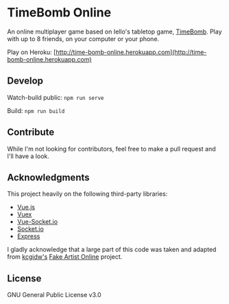 # TimeBomb Online

An online multiplayer game based on Iello's tabletop game, [TimeBomb](https://www.iello.fr/fr/fiche/time-bomb).
Play with up to 8 friends, on your computer or your phone.

Play on Heroku: [http://time-bomb-online.herokuapp.com](http://time-bomb-online.herokuapp.com)

## Develop

Watch-build public: ```npm run serve```

Build: ```npm run build```

## Contribute

While I'm not looking for contributors, feel free to make a pull request and I'll have a look.

## Acknowledgments

This project heavily on the following third-party libraries:
- [Vue.js](https://vuejs.org/)
- [Vuex](https://vuex.vuejs.org/)
- [Vue-Socket.io](https://www.npmjs.com/package/vue-socket.io)
- [Socket.io](https://socket.io/)
- [Express](https://expressjs.com/)

I gladly acknowledge that a large part of this code was taken and adapted from [kcgidw's](https://github.com/kcgidw) [Fake Artist Online](https://github.com/kcgidw/fao) project.

## License

GNU General Public License v3.0